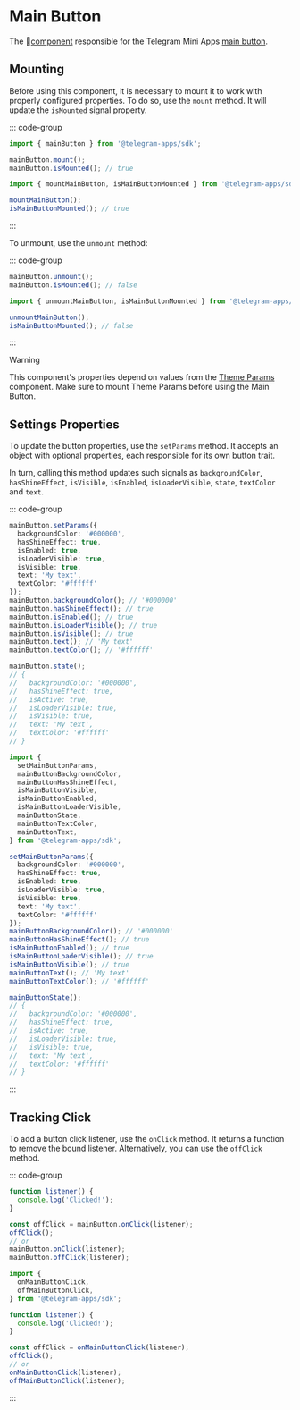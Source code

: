 # Main Button

The 💠[component](../scopes.md) responsible for the Telegram Mini
Apps [main button](../../../../platform/main-button.md).

## Mounting

Before using this component, it is necessary to mount it to work with properly configured
properties. To do so, use the `mount` method. It will update the `isMounted` signal property.

::: code-group

```ts [Variable]
import { mainButton } from '@telegram-apps/sdk';

mainButton.mount();
mainButton.isMounted(); // true
```

```ts [Functions]
import { mountMainButton, isMainButtonMounted } from '@telegram-apps/sdk';

mountMainButton();
isMainButtonMounted(); // true
```

:::

To unmount, use the `unmount` method:

::: code-group

```ts [Variable]
mainButton.unmount(); 
mainButton.isMounted(); // false
```

```ts [Functions]
import { unmountMainButton, isMainButtonMounted } from '@telegram-apps/sdk';

unmountMainButton();
isMainButtonMounted(); // false
```

:::

> [!WARNING]
> This component's properties depend on values from the [Theme Params](theme-params.md) component.
> Make sure to mount Theme Params before using the Main Button.

## Settings Properties

To update the button properties, use the `setParams` method. It accepts an object with optional
properties, each responsible for its own button trait.

In turn, calling this method updates such signals
as `backgroundColor`, `hasShineEffect`, `isVisible`, `isEnabled`, `isLoaderVisible`, `state`, `textColor`
and `text`.

::: code-group

```ts [Variable]
mainButton.setParams({
  backgroundColor: '#000000',
  hasShineEffect: true,
  isEnabled: true,
  isLoaderVisible: true,
  isVisible: true,
  text: 'My text',
  textColor: '#ffffff'
});
mainButton.backgroundColor(); // '#000000'
mainButton.hasShineEffect(); // true
mainButton.isEnabled(); // true
mainButton.isLoaderVisible(); // true
mainButton.isVisible(); // true
mainButton.text(); // 'My text'
mainButton.textColor(); // '#ffffff'

mainButton.state();
// {
//   backgroundColor: '#000000',
//   hasShineEffect: true,
//   isActive: true,
//   isLoaderVisible: true,
//   isVisible: true,
//   text: 'My text',
//   textColor: '#ffffff'
// }
```

```ts [Functions]
import {
  setMainButtonParams,
  mainButtonBackgroundColor,
  mainButtonHasShineEffect,
  isMainButtonVisible,
  isMainButtonEnabled,
  isMainButtonLoaderVisible,
  mainButtonState,
  mainButtonTextColor,
  mainButtonText,
} from '@telegram-apps/sdk';

setMainButtonParams({
  backgroundColor: '#000000',
  hasShineEffect: true,
  isEnabled: true,
  isLoaderVisible: true,
  isVisible: true,
  text: 'My text',
  textColor: '#ffffff'
});
mainButtonBackgroundColor(); // '#000000'
mainButtonHasShineEffect(); // true
isMainButtonEnabled(); // true
isMainButtonLoaderVisible(); // true
isMainButtonVisible(); // true
mainButtonText(); // 'My text'
mainButtonTextColor(); // '#ffffff'

mainButtonState();
// {
//   backgroundColor: '#000000',
//   hasShineEffect: true,
//   isActive: true,
//   isLoaderVisible: true,
//   isVisible: true,
//   text: 'My text',
//   textColor: '#ffffff'
// }
```

:::

## Tracking Click

To add a button click listener, use the `onClick` method. It returns a function to remove the bound
listener. Alternatively, you can use the `offClick` method.

::: code-group

```ts [Variable]
function listener() {
  console.log('Clicked!');
}

const offClick = mainButton.onClick(listener);
offClick();
// or
mainButton.onClick(listener);
mainButton.offClick(listener);
```

```ts [Functions]
import {
  onMainButtonClick,
  offMainButtonClick,
} from '@telegram-apps/sdk';

function listener() {
  console.log('Clicked!');
}

const offClick = onMainButtonClick(listener);
offClick();
// or
onMainButtonClick(listener);
offMainButtonClick(listener);
```

:::
